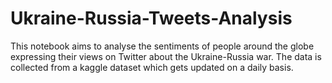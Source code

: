 # Ukraine-Russia-Tweets-Analysis

This notebook aims to analyse the sentiments of people around the globe expressing their views on Twitter about the Ukraine-Russia war. The data is collected from a kaggle dataset which gets updated on a daily basis. 
